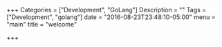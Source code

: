 +++
Categories = ["Development", "GoLang"]
Description = ""
Tags = ["Development", "golang"]
date = "2016-08-23T23:48:10-05:00"
menu = "main"
title = "welcome"

+++

